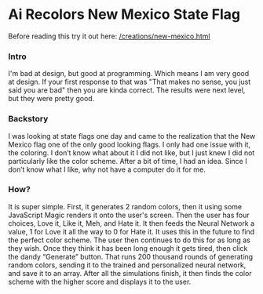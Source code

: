 # Ai Recolors New Mexico State Flag

Before reading this try it out here: <a href="/creations/new-mexico.html">/creations/new-mexico.html</a>

### Intro
I'm bad at design, but good at programming. Which means I am very good at design. If your first response to that was "That makes no sense, you just said you are bad" then you are kinda correct. The results were next level, but they were pretty good.

### Backstory
I was looking at state flags one day and came to the realization that the New Mexico flag one of the only good looking flags. I only had one issue with it, the coloring. I don’t know what about it I did not like, but I just knew I did not particularly like the color scheme. After a bit of time, I had an idea. Since I don’t know what I like, why not have a computer do it for me. 

### How?
It is super simple. First, it generates 2 random colors, then it using some JavaScript Magic renders it onto the user's screen. Then the user has four choices, Love it, Like it, Meh, and Hate it. It then feeds the Neural Network a value, 1 for Love it all the way to 0 for Hate it. It uses this in the future to find the perfect color scheme. The user then continues to do this for as long as they wish. Once they think it has been long enough it gets tired, then click the dandy “Generate” button. That runs 200 thousand rounds of generating random colors, sending it to the trained and personalized neural network, and save it to an array. After all the simulations finish, it then finds the color scheme with the higher score and displays it to the user.